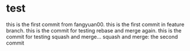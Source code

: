 # test
this is the first commit from fangyuan00.
this is the first commit in feature branch.
this is the commit for testing rebase and merge again.
this is the commit for testing squash and merge...
squash and merge: the second commit
